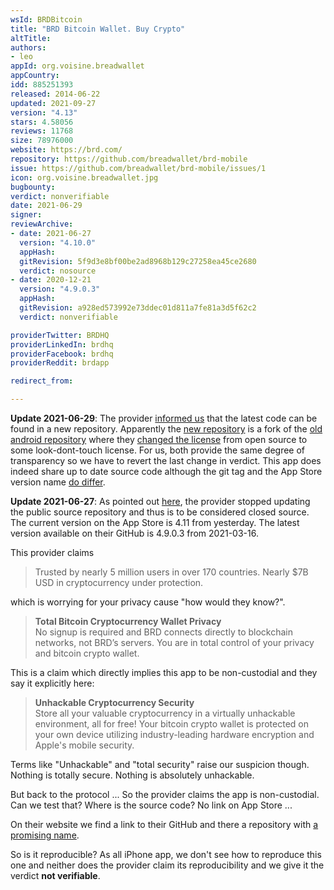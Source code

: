 ```yaml
---
wsId: BRDBitcoin
title: "BRD Bitcoin Wallet. Buy Crypto"
altTitle: 
authors:
- leo
appId: org.voisine.breadwallet
appCountry: 
idd: 885251393
released: 2014-06-22
updated: 2021-09-27
version: "4.13"
stars: 4.58056
reviews: 11768
size: 78976000
website: https://brd.com/
repository: https://github.com/breadwallet/brd-mobile
issue: https://github.com/breadwallet/brd-mobile/issues/1
icon: org.voisine.breadwallet.jpg
bugbounty: 
verdict: nonverifiable
date: 2021-06-29
signer: 
reviewArchive:
- date: 2021-06-27
  version: "4.10.0"
  appHash: 
  gitRevision: 5f9d3e8bf00be2ad8968b129c27258ea45ce2680
  verdict: nosource
- date: 2020-12-21
  version: "4.9.0.3"
  appHash: 
  gitRevision: a928ed573992e73ddec01d811a7fe81a3d5f62c2
  verdict: nonverifiable

providerTwitter: BRDHQ
providerLinkedIn: brdhq
providerFacebook: brdhq
providerReddit: brdapp

redirect_from:

---
```


**Update 2021-06-29**: The provider
[informed us](https://github.com/breadwallet/breadwallet-android/issues/117#issuecomment-869938323)
that the latest code can be found in a new repository. Apparently the
[new repository](https://github.com/breadwallet/brd-mobile)
is a fork of the
[old android repository](https://github.com/breadwallet/breadwallet-android)
where they
[changed the license](https://github.com/breadwallet/brd-mobile/commit/9c563ce83521bebee375641a65e965392fa7057a)
from open source to some look-dont-touch license. For us, both provide the same
degree of transparency so we have to revert the last change in verdict. This app
does indeed share up to date source code although the git tag and the App Store
version name [do differ](https://github.com/breadwallet/brd-mobile/issues/1).

**Update 2021-06-27**: As pointed out
[here](https://github.com/breadwallet/breadwallet-android/issues/117#issuecomment-869031603),
the provider stopped updating the public source repository and thus is to be
considered closed source. The current version on the App Store is 4.11 from
yesterday. The latest version available on their GitHub is 4.9.0.3 from
2021-03-16.

This provider claims

> Trusted by nearly 5 million users in over 170 countries. Nearly $7B USD in
  cryptocurrency under protection.

which is worrying for your privacy cause "how would they know?".

> **Total Bitcoin Cryptocurrency Wallet Privacy**<br>
  No signup is required and BRD connects directly to blockchain networks, not
  BRD’s servers. You are in total control of your privacy and bitcoin crypto
  wallet.

This is a claim which directly implies this app to be non-custodial and they say
it explicitly here:

> **Unhackable Cryptocurrency Security**<br>
  Store all your valuable cryptocurrency in a virtually unhackable environment,
  all for free! Your bitcoin crypto wallet is protected on your own device
  utilizing industry-leading hardware encryption and Apple's mobile security.

Terms like "Unhackable" and "total security" raise our suspicion though. Nothing
is totally secure. Nothing is absolutely unhackable.

But back to the protocol ... So the provider claims the app is non-custodial.
Can we test that? Where is the source code? No link on App Store ...

On their website we find a link to their GitHub and there a repository with
[a promising name](https://github.com/breadwallet/breadwallet-ios).

So is it reproducible? As all iPhone app, we don't see how to reproduce this one
and neither does the provider claim its reproducibility and we give it the
verdict **not verifiable**.
